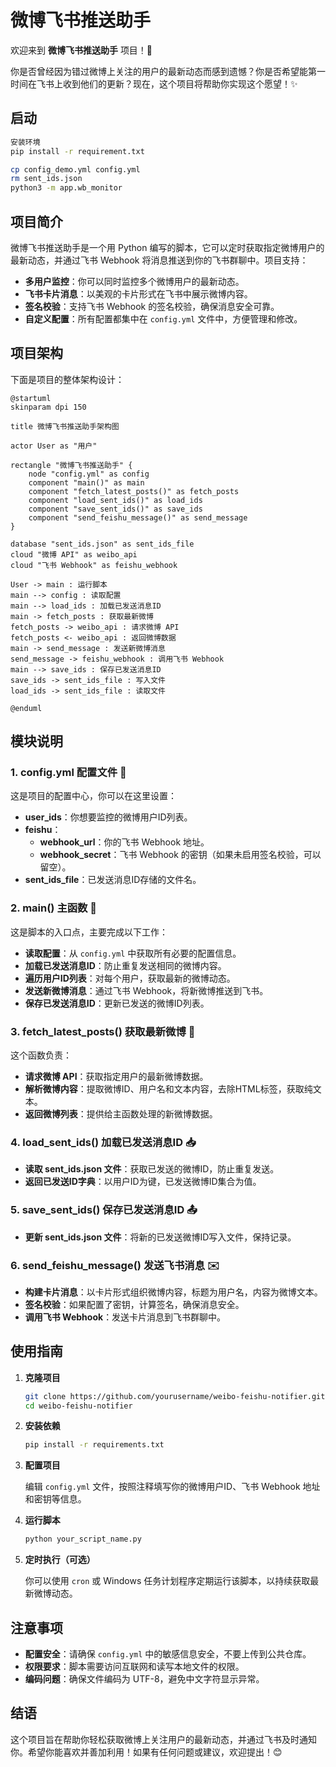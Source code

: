 # 微博飞书推送助手

欢迎来到 **微博飞书推送助手** 项目！🎉

你是否曾经因为错过微博上关注的用户的最新动态而感到遗憾？你是否希望能第一时间在飞书上收到他们的更新？现在，这个项目将帮助你实现这个愿望！✨

## 启动

```bash
安装环境
pip install -r requirement.txt
```

```bash
cp config_demo.yml config.yml
rm sent_ids.json
python3 -m app.wb_monitor
```

## 项目简介

微博飞书推送助手是一个用 Python 编写的脚本，它可以定时获取指定微博用户的最新动态，并通过飞书 Webhook 将消息推送到你的飞书群聊中。项目支持：

- **多用户监控**：你可以同时监控多个微博用户的最新动态。
- **飞书卡片消息**：以美观的卡片形式在飞书中展示微博内容。
- **签名校验**：支持飞书 Webhook 的签名校验，确保消息安全可靠。
- **自定义配置**：所有配置都集中在 `config.yml` 文件中，方便管理和修改。

## 项目架构

下面是项目的整体架构设计：

```plantuml
@startuml
skinparam dpi 150

title 微博飞书推送助手架构图

actor User as "用户"

rectangle "微博飞书推送助手" {
    node "config.yml" as config
    component "main()" as main
    component "fetch_latest_posts()" as fetch_posts
    component "load_sent_ids()" as load_ids
    component "save_sent_ids()" as save_ids
    component "send_feishu_message()" as send_message
}

database "sent_ids.json" as sent_ids_file
cloud "微博 API" as weibo_api
cloud "飞书 Webhook" as feishu_webhook

User -> main : 运行脚本
main --> config : 读取配置
main --> load_ids : 加载已发送消息ID
main -> fetch_posts : 获取最新微博
fetch_posts -> weibo_api : 请求微博 API
fetch_posts <- weibo_api : 返回微博数据
main -> send_message : 发送新微博消息
send_message -> feishu_webhook : 调用飞书 Webhook
main --> save_ids : 保存已发送消息ID
save_ids -> sent_ids_file : 写入文件
load_ids -> sent_ids_file : 读取文件

@enduml
```

## 模块说明

### 1. config.yml 配置文件 📄

这是项目的配置中心，你可以在这里设置：

- **user_ids**：你想要监控的微博用户ID列表。
- **feishu**：
  - **webhook_url**：你的飞书 Webhook 地址。
  - **webhook_secret**：飞书 Webhook 的密钥（如果未启用签名校验，可以留空）。
- **sent_ids_file**：已发送消息ID存储的文件名。

### 2. main() 主函数 🚀

这是脚本的入口点，主要完成以下工作：

- **读取配置**：从 `config.yml` 中获取所有必要的配置信息。
- **加载已发送消息ID**：防止重复发送相同的微博内容。
- **遍历用户ID列表**：对每个用户，获取最新的微博动态。
- **发送新微博消息**：通过飞书 Webhook，将新微博推送到飞书。
- **保存已发送消息ID**：更新已发送的微博ID列表。

### 3. fetch_latest_posts() 获取最新微博 📰

这个函数负责：

- **请求微博 API**：获取指定用户的最新微博数据。
- **解析微博内容**：提取微博ID、用户名和文本内容，去除HTML标签，获取纯文本。
- **返回微博列表**：提供给主函数处理的新微博数据。

### 4. load_sent_ids() 加载已发送消息ID 📥

- **读取 sent_ids.json 文件**：获取已发送的微博ID，防止重复发送。
- **返回已发送ID字典**：以用户ID为键，已发送微博ID集合为值。

### 5. save_sent_ids() 保存已发送消息ID 📤

- **更新 sent_ids.json 文件**：将新的已发送微博ID写入文件，保持记录。

### 6. send_feishu_message() 发送飞书消息 ✉️

- **构建卡片消息**：以卡片形式组织微博内容，标题为用户名，内容为微博文本。
- **签名校验**：如果配置了密钥，计算签名，确保消息安全。
- **调用飞书 Webhook**：发送卡片消息到飞书群聊中。

## 使用指南

1. **克隆项目**

   ```bash
   git clone https://github.com/yourusername/weibo-feishu-notifier.git
   cd weibo-feishu-notifier
   ```

2. **安装依赖**

   ```bash
   pip install -r requirements.txt
   ```

3. **配置项目**

   编辑 `config.yml` 文件，按照注释填写你的微博用户ID、飞书 Webhook 地址和密钥等信息。

4. **运行脚本**

   ```bash
   python your_script_name.py
   ```

5. **定时执行（可选）**

   你可以使用 `cron` 或 Windows 任务计划程序定期运行该脚本，以持续获取最新微博动态。

## 注意事项

- **配置安全**：请确保 `config.yml` 中的敏感信息安全，不要上传到公共仓库。
- **权限要求**：脚本需要访问互联网和读写本地文件的权限。
- **编码问题**：确保文件编码为 UTF-8，避免中文字符显示异常。

## 结语

这个项目旨在帮助你轻松获取微博上关注用户的最新动态，并通过飞书及时通知你。希望你能喜欢并善加利用！如果有任何问题或建议，欢迎提出！😊
